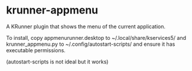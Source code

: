 # krunner-appmenu
A KRunner plugin that shows the menu of the current application.

To install, copy appmenurunner.desktop to ~/.local/share/kservices5/ and krunner_appmenu.py	to ~/.config/autostart-scripts/ and ensure it has executable permissions.

(autostart-scripts is not ideal but it works)

